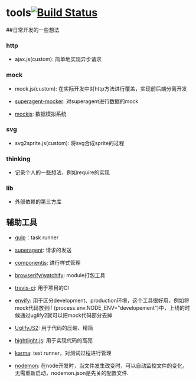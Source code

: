 # tools[![Build Status](https://travis-ci.org/zhenhua-lee/tools.svg?branch=master)](https://travis-ci.org/zhenhua-lee/tools)

##日常开发的一些想法

### http

- ajax.js(custom): 简单地实现异步请求


### mock

- mock.js(custom): 在实际开发中对http方法进行覆盖，实现前后端分离开发

- [superagent-mocker](https://github.com/rambler-digital-solutions/superagent-mocker): 对superagent进行数据的mock

- [mockjs](http://mockjs.com/): 数据模拟系统


### svg

- svg2sprite.js(custom): 将svg合成sprite的过程

### thinking

- 记录个人的一些想法，例如require的实现

### lib

- 外部依赖的第三方库


## 辅助工具

- [gulp](https://github.com/gulpjs/gulp/tree/master/docs)：task runner

- [superagent](http://visionmedia.github.io/superagent/): 请求的发送

- [componentjs](https://github.com/componentjs/component): 进行样式管理

- [browserify/watchify](https://github.com/substack/node-browserify): module打包工具

- [travis-ci](https://travis-ci.org/): 用于项目的CI

- [envify](https://www.npmjs.com/package/envify): 用于区分development、production环境，这个工具很好用，例如将mock代码放到if (process.env.NODE_ENV="developement")中，上线的时候通过uglify2就可以把mock代码部分去掉

- [UglifyJS2](https://github.com/mishoo/UglifyJS2): 用于代码的压缩、精简

- [hightlight.js](https://github.com/isagalaev/highlight.js): 用于实现代码的高亮

- [karma](http://karma-runner.github.io/0.13/index.html): test runner，对测试过程进行管理

- [nodemon](http://nodemon.io/): 在node开发时，当文件发生改变时，可以自动监控文件的变化，无需重新启动，nodemon.json是先关的配置文件.


